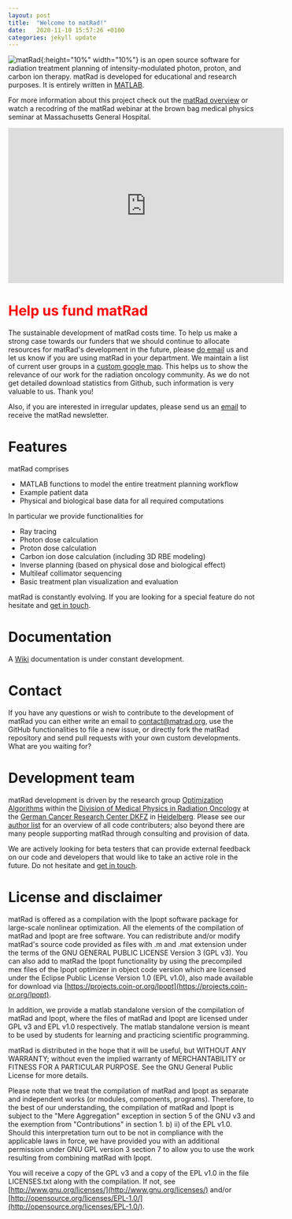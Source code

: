 ```yaml
---
layout: post
title:  "Welcome to matRad!"
date:   2020-11-10 15:57:26 +0100
categories: jekyll update
---
```

![matRad](https://rawgit.com/wiki/e0404/matRad/images/matrad_blank.svg){:height="10%" width="10%"} is an open source software for radiation treatment planning of intensity-modulated photon, proton, and carbon ion therapy. matRad is developed for educational and research purposes. It is entirely written in [MATLAB](http://www.mathworks.com/products/matlab).

For more information about this project check out the [matRad overview](https://github.com/e0404/matRad/wiki/documents/matRad.pdf) or watch a recodring of the matRad webinar at the brown bag medical physics seminar at Massachusetts General Hospital.

<iframe width="560" height="315" src="https://www.youtube.com/embed/40_n7BIqLdw" frameborder="0" allow="accelerometer; autoplay; clipboard-write; encrypted-media; gyroscope; picture-in-picture" allowfullscreen></iframe>

<span style="color:red"> Help us fund matRad </span>
========

The sustainable development of matRad costs time. To help us make a strong case towards our funders that we should continue to allocate resources for matRad's development in the future, please <a id="writeEmail" href="mailto:contact@matrad.org?Subject=We use matRad at ..." target="_top">do email</a> us and let us know if you are using matRad in your department. We maintain a list of current user groups in a <a id="gotoMap" href="https://drive.google.com/open?id=1nG8_pE0RR5j1lp2iLLeBCeuwrO0&usp=sharing">custom google map</a>. This helps us to show the relevance of our work for the radiation oncology community. As we do not get detailed download statistics from Github, such information is very valuable to us. Thank you!

Also, if you are interested in irregular updates, please send us an <a href="mailto:contact@matrad.org?Subject=matRad newsletter" target="_top">email</a> to receive the matRad newsletter.

Features
========

matRad comprises

* MATLAB functions to model the entire treatment planning workflow
* Example patient data
* Physical and biological base data for all required computations

In particular we provide functionalities for

* Ray tracing
* Photon dose calculation
* Proton dose calculation
* Carbon ion dose calculation (including 3D RBE modeling)
* Inverse planning (based on physical dose and biological effect)
* Multileaf collimator sequencing
* Basic treatment plan visualization and evaluation

matRad is constantly evolving. If you are looking for a special feature do not hesitate and <a href="mailto:contact@matrad.org?Subject=matRad" target="_top">get in touch</a>.

Documentation
========

A [Wiki](https://github.com/e0404/matRad/wiki) documentation is under constant development.

Contact
========
If you have any questions or wish to contribute to the development of matRad you can either write an email to <a href="mailto:contact@matrad.org">contact@matrad.org</a>, use the GitHub functionalities to file a new issue, or directly fork the matRad repository and send pull requests with your own custom developments. What are you waiting for?

Development team
========
matRad development is driven by the research group [Optimization Algorithms](https://www.dkfz.de/en/medphys/optimization_algorithms/optimization_algorithms.html) within the [Division of Medical Physics in Radiation Oncology](https://www.dkfz.de/en/medphys/) at the [German Cancer Research Center DKFZ](https://www.dkfz.de/de/index.html) in [Heidelberg](https://www.google.de/maps/place/German+Cancer+Research+Center/@49.41023,8.6730541,5129m/data=!3m1!1e3!4m5!3m4!1s0x4797c12f081fefc5:0x21c080e0d5b438c8!8m2!3d49.4144184!4d8.6719509?hl=en). Please see our [author list](https://github.com/e0404/matRad/blob/master/AUTHORS.txt) for an overview of all code contributers; also beyond there are many people supporting matRad through consulting and provision of data.

We are actively looking for beta testers that can provide external feedback on our code and developers that would like to take an active role in the future. Do not hesitate and <a href="mailto:contact@matrad.org?Subject=matRad" target="_top">get in touch</a>.

License and disclaimer
========
matRad is offered as a compilation with the Ipopt software package for large-scale nonlinear optimization. All the elements of the compilation of matRad and Ipopt are free software. You can redistribute and/or modify matRad's source code provided as files with .m and .mat extension under the terms of the GNU GENERAL PUBLIC LICENSE Version 3 (GPL v3). You can also add to matRad the Ipopt functionality by using the precompiled mex files of the Ipopt optimizer in object code version which are licensed under the Eclipse Public License Version 1.0 (EPL v1.0), also made available for download via [https://projects.coin-or.org/Ipopt](https://projects.coin-or.org/Ipopt).

In addition, we provide a matlab standalone version of the compilation of matRad and Ipopt, where the files of matRad and Ipopt are licensed under GPL v3 and EPL v1.0 respectively. The matlab standalone version is meant to be used by students for learning and practicing scientific programming.

matRad is distributed in the hope that it will be useful, but WITHOUT ANY WARRANTY; without even the implied warranty of MERCHANTABILITY or FITNESS FOR A PARTICULAR PURPOSE. See the GNU General Public License for more details.

Please note that we treat the compilation of matRad and Ipopt as separate and independent works (or modules, components, programs). Therefore, to the best of our understanding, the compilation of matRad and Ipopt is subject to the "Mere Aggregation" exception in section 5 of the GNU v3 and the exemption from "Contributions" in section 1. b) ii) of the EPL v1.0. Should this interpretation turn out to be not in compliance with the applicable laws in force, we have provided you with an additional permission under GNU GPL version 3 section 7 to allow you to use the work resulting from combining matRad with Ipopt.

You will receive a copy of the GPL v3 and a copy of the EPL v1.0 in the file LICENSES.txt along with the compilation. If not, see [http://www.gnu.org/licenses/](http://www.gnu.org/licenses/) and/or [http://opensource.org/licenses/EPL-1.0/](http://opensource.org/licenses/EPL-1.0/).


[jekyll-docs]: https://jekyllrb.com/docs/home
[jekyll-gh]:   https://github.com/jekyll/jekyll
[jekyll-talk]: https://talk.jekyllrb.com/
